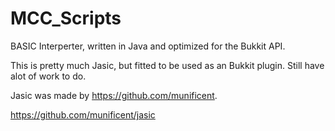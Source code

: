 # MCC_Scripts
BASIC Interperter, written in Java and optimized for the Bukkit API.

This is pretty much Jasic, but fitted to be used as an Bukkit plugin. Still have alot of work to do.

Jasic was made by https://github.com/munificent.

https://github.com/munificent/jasic
